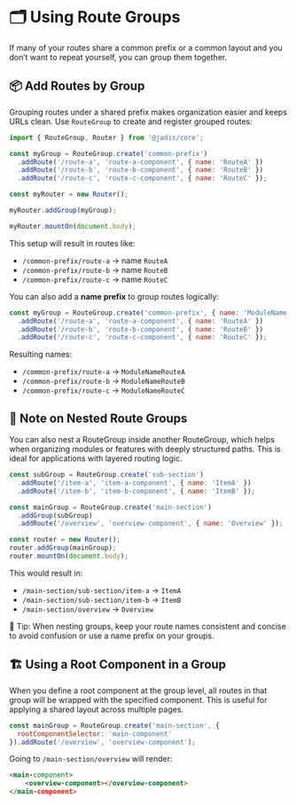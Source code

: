 # 🗂 Using Route Groups

If many of your routes share a common prefix or a common layout and you don’t want to repeat yourself, you can group them together.

## 📦 Add Routes by Group

Grouping routes under a shared prefix makes organization easier and keeps URLs clean. Use `RouteGroup` to create and register grouped routes:

```javascript
import { RouteGroup, Router } from '@jadis/core';

const myGroup = RouteGroup.create('common-prefix')
  .addRoute('/route-a', 'route-a-component', { name: 'RouteA' })
  .addRoute('/route-b', 'route-b-component', { name: 'RouteB' })
  .addRoute('/route-c', 'route-c-component', { name: 'RouteC' });

const myRouter = new Router();

myRouter.addGroup(myGroup);

myRouter.mountOn(document.body);
```

This setup will result in routes like:

- `/common-prefix/route-a` → name `RouteA`
- `/common-prefix/route-b` → name `RouteB`
- `/common-prefix/route-c` → name `RouteC`

You can also add a **name prefix** to group routes logically:

```javascript
const myGroup = RouteGroup.create('common-prefix', { name: 'ModuleName' })
  .addRoute('/route-a', 'route-a-component', { name: 'RouteA' })
  .addRoute('/route-b', 'route-b-component', { name: 'RouteB' })
  .addRoute('/route-c', 'route-c-component', { name: 'RouteC' });
```

Resulting names:

- `/common-prefix/route-a` → `ModuleNameRouteA`
- `/common-prefix/route-b` → `ModuleNameRouteB`
- `/common-prefix/route-c` → `ModuleNameRouteC`

## 📝 Note on Nested Route Groups

You can also nest a RouteGroup inside another RouteGroup, which helps when organizing modules or features with deeply structured paths. This is ideal for applications with layered routing logic.

```javascript
const subGroup = RouteGroup.create('sub-section')
  .addRoute('/item-a', 'item-a-component', { name: 'ItemA' })
  .addRoute('/item-b', 'item-b-component', { name: 'ItemB' });

const mainGroup = RouteGroup.create('main-section')
  .addGroup(subGroup)
  .addRoute('/overview', 'overview-component', { name: 'Overview' });

const router = new Router();
router.addGroup(mainGroup);
router.mountOn(document.body);
```

This would result in:

- `/main-section/sub-section/item-a` → `ItemA`
- `/main-section/sub-section/item-b` → `ItemB`
- `/main-section/overview` → `Overview`

📌 Tip: When nesting groups, keep your route names consistent and concise to avoid confusion or use a name prefix on your groups.

## 🏗 Using a Root Component in a Group

When you define a root component at the group level, all routes in that group will be wrapped with the specified component. This is useful for applying a shared layout across multiple pages.

```javascript
const mainGroup = RouteGroup.create('main-section', { 
  rootComponentSelector: 'main-component'
}).addRoute('/overview', 'overview-component');
```

Going to `/main-section/overview` will render:

```html
<main-component>
    <overview-component></overview-component>
</main-component>
```
